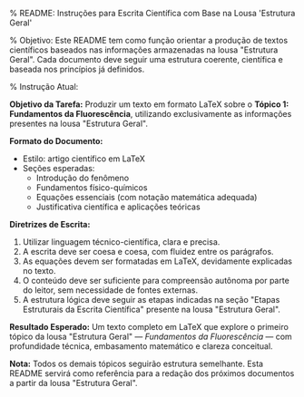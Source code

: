 % README: Instruções para Escrita Científica com Base na Lousa 'Estrutura Geral'

% Objetivo:
Este README tem como função orientar a produção de textos científicos baseados nas informações armazenadas na lousa "Estrutura Geral". Cada documento deve seguir uma estrutura coerente, científica e baseada nos princípios já definidos.

% Instrução Atual:

**Objetivo da Tarefa:**
Produzir um texto em formato LaTeX sobre o **Tópico 1: Fundamentos da Fluorescência**, utilizando exclusivamente as informações presentes na lousa "Estrutura Geral".

**Formato do Documento:**
- Estilo: artigo científico em LaTeX
- Seções esperadas:
  - Introdução do fenômeno
  - Fundamentos físico-químicos
  - Equações essenciais (com notação matemática adequada)
  - Justificativa científica e aplicações teóricas

**Diretrizes de Escrita:**
1. Utilizar linguagem técnico-científica, clara e precisa.
2. A escrita deve ser coesa e coesa, com fluidez entre os parágrafos.
3. As equações devem ser formatadas em LaTeX, devidamente explicadas no texto.
4. O conteúdo deve ser suficiente para compreensão autônoma por parte do leitor, sem necessidade de fontes externas.
5. A estrutura lógica deve seguir as etapas indicadas na seção "Etapas Estruturais da Escrita Científica" presente na lousa "Estrutura Geral".

**Resultado Esperado:**
Um texto completo em LaTeX que explore o primeiro tópico da lousa "Estrutura Geral" — *Fundamentos da Fluorescência* — com profundidade técnica, embasamento matemático e clareza conceitual.

**Nota:**
Todos os demais tópicos seguirão estrutura semelhante. Esta README servirá como referência para a redação dos próximos documentos a partir da lousa "Estrutura Geral".

